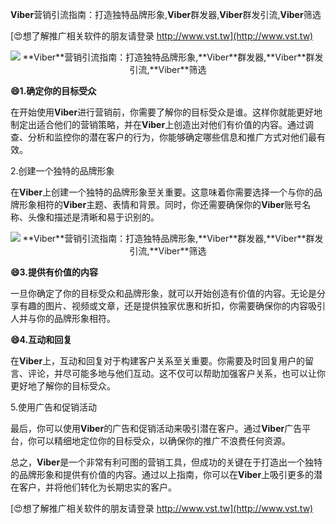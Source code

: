 **Viber**营销引流指南：打造独特品牌形象,**Viber**群发器,**Viber**群发引流,**Viber**筛选

[😍想了解推广相关软件的朋友请登录 http://www.vst.tw](http://www.vst.tw)

 <center><img src="https://vst.tw/MP4/tuiguang/png/1.png" alt="**Viber**营销引流指南：打造独特品牌形象,**Viber**群发器,**Viber**群发引流,**Viber**筛选"></center>

**😄1.确定你的目标受众**

在开始使用**Viber**进行营销前，你需要了解你的目标受众是谁。这样你就能更好地制定出适合他们的营销策略，并在**Viber**上创造出对他们有价值的内容。通过调查、分析和监控你的潜在客户的行为，你能够确定哪些信息和推广方式对他们最有效。

2.创建一个独特的品牌形象

在**Viber**上创建一个独特的品牌形象至关重要。这意味着你需要选择一个与你的品牌形象相符的**Viber**主题、表情和背景。同时，你还需要确保你的**Viber**账号名称、头像和描述是清晰和易于识别的。

 <center><img src="https://vst.tw/MP4/tuiguang/png/1.png" alt="**Viber**营销引流指南：打造独特品牌形象,**Viber**群发器,**Viber**群发引流,**Viber**筛选"></center>

**😄3.提供有价值的内容**

一旦你确定了你的目标受众和品牌形象，就可以开始创造有价值的内容。无论是分享有趣的图片、视频或文章，还是提供独家优惠和折扣，你需要确保你的内容吸引人并与你的品牌形象相符。

**😄4.互动和回复**

在**Viber**上，互动和回复对于构建客户关系至关重要。你需要及时回复用户的留言、评论，并尽可能多地与他们互动。这不仅可以帮助加强客户关系，也可以让你更好地了解你的目标受众。

5.使用广告和促销活动

最后，你可以使用**Viber**的广告和促销活动来吸引潜在客户。通过**Viber**广告平台，你可以精细地定位你的目标受众，以确保你的推广不浪费任何资源。

总之，**Viber**是一个非常有利可图的营销工具，但成功的关键在于打造出一个独特的品牌形象和提供有价值的内容。通过以上指南，你可以在**Viber**上吸引更多的潜在客户，并将他们转化为长期忠实的客户。

[😍想了解推广相关软件的朋友请登录 http://www.vst.tw](http://www.vst.tw)



